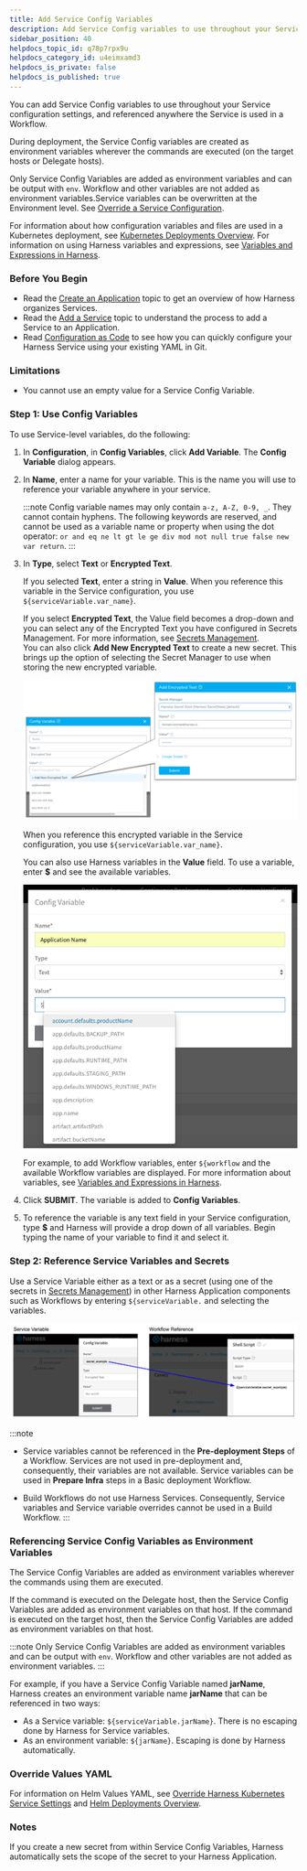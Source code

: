 ```yaml
---
title: Add Service Config Variables
description: Add Service Config variables to use throughout your Service configuration settings.
sidebar_position: 40
helpdocs_topic_id: q78p7rpx9u
helpdocs_category_id: u4eimxamd3
helpdocs_is_private: false
helpdocs_is_published: true
---
```


You can add Service Config variables to use throughout your Service configuration settings, and referenced anywhere the Service is used in a Workflow.

During deployment, the Service Config variables are created as environment variables wherever the commands are executed (on the target hosts or Delegate hosts).

Only Service Config Variables are added as environment variables and can be output with `env`. Workflow and other variables are not added as environment variables.Service variables can be overwritten at the Environment level. See [Override a Service Configuration](../environments/environment-configuration.md#override-a-service-configuration).

For information about how configuration variables and files are used in a Kubernetes deployment, see [Kubernetes Deployments Overview](../../kubernetes-deployments/kubernetes-deployments-overview.md). For information on using Harness variables and expressions, see [Variables and Expressions in Harness](https://docs.harness.io/article/9dvxcegm90-variables).

### Before You Begin

* Read the [Create an Application](../applications/application-configuration.md) topic to get an overview of how Harness organizes Services.
* Read the [Add a Service](service-configuration.md) topic to understand the process to add a Service to an Application.
* Read [Configuration as Code](https://docs.harness.io/article/htvzryeqjw-configuration-as-code) to see how you can quickly configure your Harness Service using your existing YAML in Git.

### Limitations

* You cannot use an empty value for a Service Config Variable.

### Step 1: Use Config Variables

To use Service-level variables, do the following:

1. In **Configuration**, in **Config Variables**, click **Add Variable**. The **Config Variable** dialog appears.
2. In **Name**, enter a name for your variable. This is the name you will use to reference your variable anywhere in your service.

   :::note
   Config variable names may only contain `a-z, A-Z, 0-9, _`. They cannot contain hyphens. The following keywords are reserved, and cannot be used as a variable name or property when using the dot operator: `or and eq ne lt gt le ge div mod not null true false new var return`.
   :::
   
3. In **Type**, select **Text** or **Encrypted Text**.  
  
    If you selected **Text**, enter a string in **Value**. When you reference this variable in the Service configuration, you use `${serviceVariable.var_name}`.  
      
    If you select **Encrypted Text**, the Value field becomes a drop-down and you can select any of the Encrypted Text you have configured in Secrets Management. For more information, see [Secrets Management](https://docs.harness.io/article/au38zpufhr-secret-management).  
    You can also click **Add New Encrypted Text** to create a new secret. This brings up the option of selecting the Secret Manager to use when storing the new encrypted variable.

    ![](./static/add-service-level-config-variables-28.png)

    When you reference this encrypted variable in the Service configuration, you use `${serviceVariable.var_name}`.  
      
    You can also use Harness variables in the **Value** field. To use a variable, enter **$** and see the available variables.

    ![](./static/add-service-level-config-variables-29.png)

    For example, to add Workflow variables, enter `${workflow` and the available Workflow variables are displayed. For more information about variables, see [Variables and Expressions in Harness](https://docs.harness.io/article/9dvxcegm90-variables).
  
4. Click **SUBMIT**. The variable is added to **Config Variables**.

5. To reference the variable is any text field in your Service configuration, type **$** and Harness will provide a drop down of all variables. Begin typing the name of your variable to find it and select it.

### Step 2: Reference Service Variables and Secrets

Use a Service Variable either as a text or as a secret (using one of the secrets in [Secrets Management](https://docs.harness.io/article/au38zpufhr-secret-management)) in other Harness Application components such as Workflows by entering `${serviceVariable.` and selecting the variables.

![](./static/add-service-level-config-variables-30.png)

:::note
* Service variables cannot be referenced in the **Pre-deployment Steps** of a Workflow. Services are not used in pre-deployment and, consequently, their variables are not available. Service variables can be used in **Prepare Infra** steps in a Basic deployment Workflow.

* Build Workflows do not use Harness Services. Consequently, Service variables and Service variable overrides cannot be used in a Build Workflow.
:::

### Referencing Service Config Variables as Environment Variables

The Service Config Variables are added as environment variables wherever the commands using them are executed. 

If the command is executed on the Delegate host, then the Service Config Variables are added as environment variables on that host. If the command is executed on the target host, then the Service Config Variables are added as environment variables on that host.

:::note
Only Service Config Variables are added as environment variables and can be output with `env`. Workflow and other variables are not added as environment variables.
:::

For example, if you have a Service Config Variable named **jarName**, Harness creates an environment variable name **jarName** that can be referenced in two ways:

* As a Service variable: `${serviceVariable.jarName}`. There is no escaping done by Harness for Service variables.
* As an environment variable: `${jarName}`. Escaping is done by Harness automatically.

### Override Values YAML

For information on Helm Values YAML, see [Override Harness Kubernetes Service Settings](../../kubernetes-deployments/override-harness-kubernetes-service-settings.md) and [Helm Deployments Overview](../../helm-deployment/helm-deployments-overview.md).

### Notes

If you create a new secret from within Service Config Variables, Harness automatically sets the scope of the secret to your Harness Application.

